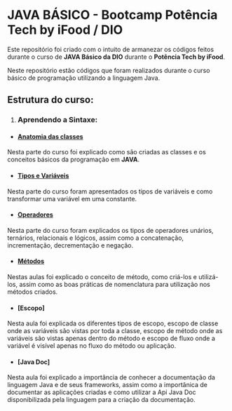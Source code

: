 # JAVA BÁSICO - Bootcamp Potência Tech by iFood / DIO

Este repositório foi criado com o intuito de armanezar os códigos feitos durante o curso de **JAVA Básico da DIO** durante o **Potência Tech by iFood**.

Neste repositório estão códigos que foram realizados durante o curso básico de programação utilizando a linguagem Java.

## Estrutura do curso:

1. ### Aprendendo a Sintaxe:

- #### [Anatomia das classes](https://github.com/Dhi-Carvalho-DEV/JAVA-Basico/tree/main/java-aprendendo-a-sintaxe/anatomia-classes)

Nesta parte do curso foi explicado como são criadas as classes e os conceitos básicos da programação em **JAVA**.

- #### [Tipos e Variáveis](https://github.com/Dhi-Carvalho-DEV/JAVA-Basico/tree/main/java-aprendendo-a-sintaxe/tipos-e-variaveis)

Nesta parte do curso foram apresentados os tipos de variáveis e como transformar uma variável em uma constante.

- #### [Operadores](https://github.com/Dhi-Carvalho-DEV/JAVA-Basico/tree/main/java-aprendendo-a-sintaxe/operadores)

Nesta parte do curso foram explicados os tipos de operadores unários, ternários, relacionais e lógicos, assim como a concatenação, incrementação, decrementação e negação.

- #### [Métodos](https://github.com/Dhi-Carvalho-DEV/JAVA-Basico/tree/main/java-aprendendo-a-sintaxe/metodos)

Nestas aulas foi explicado o conceito de método, como criá-los e utilizá-los, assim como as boas práticas de nomenclatura para utilização nos métodos criados.

- #### [Escopo]

Nesta aula foi explicada os diferentes tipos de escopo, escopo de classe onde as variáveis são vistas por toda a classe, escopo de método onde as variáveis são vistas apenas dentro do método e escopo de fluxo onde a variável é visível apenas no fluxo do método ou aplicação.

- #### [Java Doc]

Nesta aula foi explicado a importância de conhecer a documentação da linguagem Java e de seus frameworks, assim como a importânica de documentar as aplicações criadas e como utilizar a Api Java Doc disponibilizada pela linguagem para a criação da documentação.
